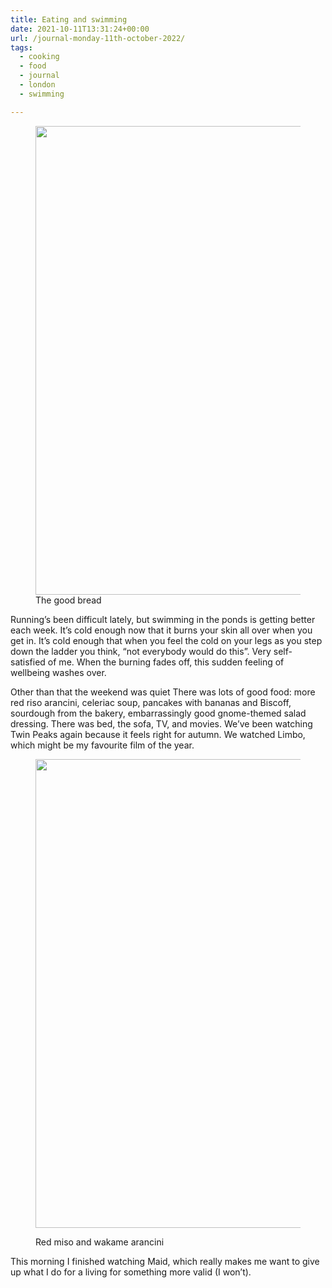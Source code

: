 ```yaml
---
title: Eating and swimming
date: 2021-10-11T13:31:24+00:00
url: /journal-monday-11th-october-2022/
tags:
  - cooking
  - food
  - journal
  - london
  - swimming

---
```

<figure class="wp-block-image size-full"><img loading="lazy" width="1000" height="750" src="http://jack-reid.local/wp-content/uploads/2021/10/IMG_6802.jpeg" alt="" class="wp-image-5718" srcset="http://jack-reid.local/wp-content/uploads/2021/10/IMG_6802.jpeg 1000w, http://jack-reid.local/wp-content/uploads/2021/10/IMG_6802-300x225.jpeg 300w, http://jack-reid.local/wp-content/uploads/2021/10/IMG_6802-768x576.jpeg 768w" sizes="(max-width: 1000px) 100vw, 1000px" /><figcaption>The good bread</figcaption></figure> 

Running’s been difficult lately, but swimming in the ponds is getting better each week. It’s cold enough now that it burns your skin all over when you get in. It’s cold enough that when you feel the cold on your legs as you step down the ladder you think, “not everybody would do this”. Very self-satisfied of me. When the burning fades off, this sudden feeling of wellbeing washes over.

Other than that the weekend was quiet There was lots of good food: more red riso arancini, celeriac soup, pancakes with bananas and Biscoff, sourdough from the bakery, embarrassingly good gnome-themed salad dressing. There was bed, the sofa, TV, and movies. We’ve been watching Twin Peaks again because it feels right for autumn. We watched Limbo, which might be my favourite film of the year.<figure class="wp-block-image size-full">

<img loading="lazy" width="1000" height="750" src="http://jack-reid.local/wp-content/uploads/2021/10/IMG_6813.jpeg" alt="" class="wp-image-5719" srcset="http://jack-reid.local/wp-content/uploads/2021/10/IMG_6813.jpeg 1000w, http://jack-reid.local/wp-content/uploads/2021/10/IMG_6813-300x225.jpeg 300w, http://jack-reid.local/wp-content/uploads/2021/10/IMG_6813-768x576.jpeg 768w" sizes="(max-width: 1000px) 100vw, 1000px" /> <figcaption>Red miso and wakame arancini</figcaption></figure> 

This morning I finished watching Maid, which really makes me want to give up what I do for a living for something more valid (I won&#8217;t).